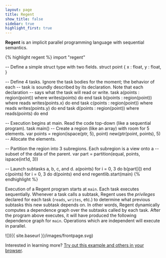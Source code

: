 ```yaml
---
layout: page
title: Regent
show_title: false
sidebar: true
highlight_first: true
---
```


**Regent** is an implicit parallel programming language with
sequential semantics.

{% highlight regent %}
import "regent"

-- Define a simple struct type with two fields.
struct point {
  x : float,
  y : float,
}

-- Define 4 tasks. Ignore the task bodies for the moment; the behavior of each
-- task is soundly described by its declaration. Note that each declaration
-- says what the task will read or write.
task a(points : region(point)) where writes(points) do end
task b(points : region(point)) where reads writes(points.x) do end
task c(points : region(point)) where reads writes(points.y) do end
task d(points : region(point)) where reads(points) do end

-- Execution begins at main. Read the code top-down (like a sequential program).
task main()
  -- Create a region (like an array) with room for 5 elements.
  var points = region(ispace(ptr, 5), point)
  new(ptr(point, points), 5) -- Allocate the elements.

  -- Partition the region into 3 subregions. Each subregion is a view onto a
  -- subset of the data of the parent.
  var part = partition(equal, points, ispace(int1d, 3))

  -- Launch subtasks a, b, c, and d.
  a(points)
  for i = 0, 3 do
    b(part[i])
  end
  c(points)
  for i = 0, 3 do
    d(points)
  end
end
regentlib.start(main)
{% endhighlight %}

Execution of a Regent program starts at `main`. Each task executes
sequentially. Whenever a task calls a subtask, Regent uses the
*privileges* declared for each task (`reads`, `writes`, etc.) to
determine what previous subtasks this new subtask depends on. In other
words, Regent dynamically computes a dependence graph over the
subtasks called by each task. After the program above executes, it
will have produced the following dependence graph for
`main`. Operations which are independent will execute in parallel.

![]({{ site.baseurl }}/images/frontpage.svg)

Interested in learning more? [Try out this example and others in your
browser](http://try.regent-lang.org).
